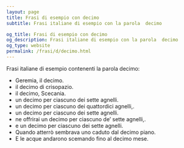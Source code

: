 ```yaml
---
layout: page
title: Frasi di esempio con decimo 
subtitle: Frasi italiane di esempio con la parola  decimo

og_title: Frasi di esempio con decimo 
og_description: Frasi italiane di esempio con la parola  decimo
og_type: website
permalink: /frasi/d/decimo.html
---
```


Frasi italiane di esempio contenenti la parola decimo:


- Geremia, il decimo.
- il decimo di crisopazio.
- il decimo, Scecania.
- un decimo per ciascuno dei sette agnelli.
- un decimo per ciascuno dei quattordici agnelli,.
- un decimo per ciascuno dei sette agnelli.
- ne offrirai un decimo per ciascuno de’ sette agnelli,.
- e un decimo per ciascuno dei sette agnelli.
- Quando atterrò sembrava uno caduto dal decimo piano.
- E le acque andarono scemando fino al decimo mese.
